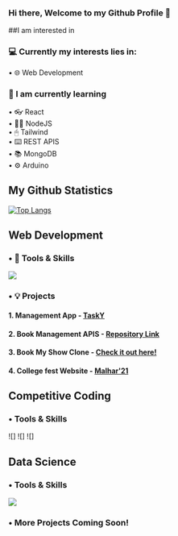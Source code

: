 ### Hi there, Welcome to my Github Profile 👋

##I am interested in 

<!--
**xxchanjotxx/xxchanjotxx** is a ✨ _special_ ✨ repository because its `README.md` (this file) appears on your GitHub profile.

Here are some ideas to get you started:

- 🔭 I’m currently working on ...
- 🌱 I’m currently learning ...
- 👯 I’m looking to collaborate on ...
- 🤔 I’m looking for help with ...
- 💬 Ask me about ...
- 📫 How to reach me: ...
- 😄 Pronouns: ...
- ⚡ Fun fact: ...
-->

### 💻 Currently my interests lies in: 
• 🌐 Web Development <br>


### 🌱 I am currently learning 
• 👓 React <br>
• 👨‍💻 NodeJS <br>
• 🖱 Tailwind <br>
• ⌨️ REST APIS <br>
• 📚 MongoDB <br>
• ⚙️ Arduino <br>




## My Github Statistics
[![Top Langs](https://github-readme-stats.vercel.app/api/top-langs/?username=xxchanjotxx&layout=compact&theme=radical&custom_title=Languages&card_width=800)](https://github.com/anuraghazra/github-readme-stats)

## Web Development
### • 📌 Tools & Skills
![](/images/mongodb-icon.svg)


### • 💡 Projects
#### 1. Management App - <a href= "https://protected-dawn-04416.herokuapp.com">TaskY</a>
#### 2. Book Management APIS - <a href= "https://protected-dawn-04416.herokuapp.com">Repository Link</a>
#### 3. Book My Show Clone - <a href= "https://protected-dawn-04416.herokuapp.com">Check it out here!</a>
#### 4. College fest Website - <a href= "malharfest.org">Malhar'21</a>





## Competitive Coding
### • Tools & Skills
![]
![]
![]


## Data Science
### • Tools & Skills
![](/images/python-icon.svg)




### • More Projects Coming Soon!

